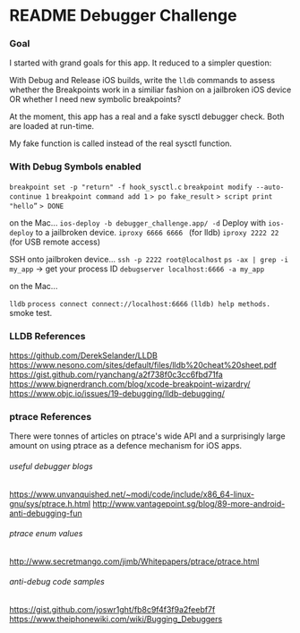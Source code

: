 # README Debugger Challenge
### Goal
I started with grand goals for this app.  It reduced to a simpler question:  

With Debug and Release iOS builds, write the `lldb` commands to assess whether the Breakpoints work in a similiar fashion on a jailbroken iOS device OR whether I need new symbolic breakpoints?

At the moment, this app has a real and a fake sysctl debugger check.  Both are loaded at run-time.  

My fake function is called instead of the real sysctl function.  


### With Debug Symbols enabled
`breakpoint set -p "return" -f hook_sysctl.c`
`breakpoint modify --auto-continue 1`
`breakpoint command add 1`
`> po fake_result`
`> script print "hello”`
`> DONE`

on the Mac...
`ios-deploy -b debugger_challenge.app/ -d`  Deploy with `ios-deploy` to a jailbroken device. 
`iproxy 6666 6666 `       (for lldb)
`iproxy 2222 22`        (for USB remote access)

SSH onto jailbroken device...
`ssh -p 2222 root@localhost`
`ps -ax | grep -i my_app`  -> get your process ID
`debugserver localhost:6666 -a my_app`

on the Mac...

`lldb`
`process connect connect://localhost:6666`
`(lldb) help methods. `  smoke test.


### LLDB References
https://github.com/DerekSelander/LLDB
https://www.nesono.com/sites/default/files/lldb%20cheat%20sheet.pdf
https://gist.github.com/ryanchang/a2f738f0c3cc6fbd71fa
https://www.bignerdranch.com/blog/xcode-breakpoint-wizardry/
https://www.objc.io/issues/19-debugging/lldb-debugging/

### ptrace References
There were tonnes of articles on ptrace's wide API and a surprisingly large amount on using ptrace as a defence mechanism for iOS apps.
###### useful debugger blogs
https://www.unvanquished.net/~modi/code/include/x86_64-linux-gnu/sys/ptrace.h.html
http://www.vantagepoint.sg/blog/89-more-android-anti-debugging-fun
###### ptrace enum values
http://www.secretmango.com/jimb/Whitepapers/ptrace/ptrace.html
###### anti-debug code samples
https://gist.github.com/joswr1ght/fb8c9f4f3f9a2feebf7f
https://www.theiphonewiki.com/wiki/Bugging_Debuggers
